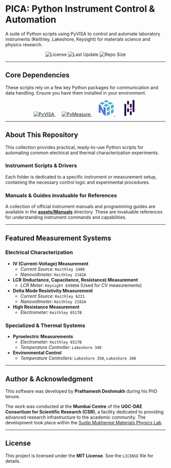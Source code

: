 # PICA: Python Instrument Control & Automation 

A suite of Python scripts using PyVISA to control and automate laboratory instruments (Keithley, Lakeshore, Keysight) for materials science and physics research.

<p align="center">
  <img src="https://img.shields.io/github/license/prathameshnium/PICA-Python-Instrument-Control-Automation?style=for-the-badge" alt="License"/>
  <img src="https://img.shields.io/github/last-commit/prathameshnium/PICA-Python-Instrument-Control-Automation?style=for-the-badge&color=blue" alt="Last Update"/>
  <img src="https://img.shields.io/github/repo-size/prathameshnium/PICA-Python-Instrument-Control-Automation?style=for-the-badge&color=brightgreen" alt="Repo Size"/>
</p>

---

## Core Dependencies

These scripts rely on a few key Python packages for communication and data handling. Ensure you have them installed in your environment.

<p align="center">
  <a href="https://pyvisa.readthedocs.io/" target="_blank" rel="noreferrer">
    <img src="https://raw.githubusercontent.com/pyvisa/pyvisa-logo/master/pyvisa-logo-light.png" alt="PyVISA" width="140"/>
  </a>
  &nbsp;&nbsp;&nbsp;&nbsp;
  <a href="https://pymeasure.readthedocs.io/" target="_blank" rel="noreferrer">
    <img src="https://pymeasure.readthedocs.io/en/latest/_images/logo-text.png" alt="PyMeasure" width="140"/>
  </a>
  &nbsp;&nbsp;&nbsp;&nbsp;
  <a href="https://numpy.org/" target="_blank" rel="noreferrer">
    <img src="https://raw.githubusercontent.com/devicons/devicon/master/icons/numpy/numpy-original.svg" alt="NumPy" width="50" height="50"/>
  </a>
  &nbsp;&nbsp;&nbsp;&nbsp;
  <a href="https://pandas.pydata.org/" target="_blank" rel="noreferrer">
    <img src="https://raw.githubusercontent.com/devicons/devicon/master/icons/pandas/pandas-original.svg" alt="Pandas" width="50" height="50"/>
  </a>
</p>

---

## About This Repository

This collection provides practical, ready-to-use Python scripts for automating common electrical and thermal characterization experiments.

### Instrument Scripts & Drivers
Each folder is dedicated to a specific instrument or measurement setup, containing the necessary control logic and experimental procedures.

### Manuals & Guides invaluable for References
A collection of official instrument manuals and programming guides are available in the **[assets/Manuals](assets/Manuals)** directory. These are invaluable references for understanding instrument commands and capabilities.

---

## Featured Measurement Systems

### Electrical Characterization
* **IV (Current-Voltage) Measurement**
    * *Current Source:* `Keithley 2400`
    * *Nanovoltmeter:* `Keithley 2182A`
* **LCR (Inductance, Capacitance, Resistance) Measurement**
    * *LCR Meter:* `Keysight E4980A` (Used for CV measurements)
* **Delta Mode Resistivity Measurement**
    * *Current Source:* `Keithley 6221`
    * *Nanovoltmeter:* `Keithley 2182A`
* **High Resistance Measurement**
    * *Electrometer:* `Keithley 6517B`

### Specialized & Thermal Systems
* **Pyroelectric Measurements**
    * *Electrometer:* `Keithley 6517B`
    * *Temperature Controller:* `Lakeshore 340`
* **Environmental Control**
    * *Temperature Controllers:* `Lakeshore 350`, `Lakeshore 340`

---

## Author & Acknowledgment

This software was developed by **Prathamesh Deshmukh** during his PhD tenure.

The work was conducted at the **Mumbai Centre** of the **UGC-DAE Consortium for Scientific Research (CSR)**, a facility dedicated to providing advanced research infrastructure to the academic community. The development took place within the [Sudip Mukherjee Materials Physics Lab](https://www.researchgate.net/lab/Sudip-Mukherjee-Materials-Physics-Lab-Sudip-Mukherjee).

---

## License

This project is licensed under the **MIT License**. See the `LICENSE` file for details.

